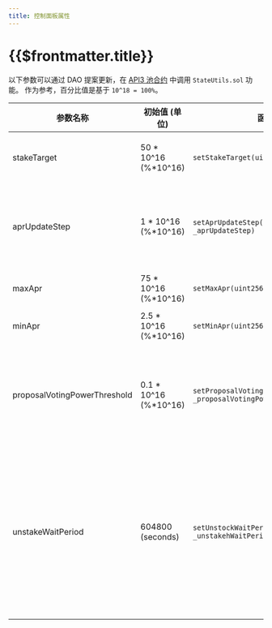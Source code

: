 ```yaml
---
title: 控制面板属性
---
```


# {{$frontmatter.title}}

以下参数可以通过 DAO 提案更新，在 [API3 池合约](pool.md) 中调用 `StateUtils.sol` 功能。 作为参考，百分比值是基于 `10^18 = 100%`。

| 参数名称                         | 初始值 (单位)                | 函数签名                                                                     | 描述                         |
| ---------------------------- | ----------------------- | ------------------------------------------------------------------------ | -------------------------- |
| stakeTarget                  | 50 * 10^16 (%*10^16)  | `setStakeTarget(uint256 _stakeTarget)`                                   | 代币质押百分比                    |
| aprUpdateStep                | 1 * 10^16 (%*10^16)   | `setAprUpdateStep(uint256 _aprUpdateStep)`                               | 增加或减少的奖励APR百分比             |
| maxApr                       | 75 * 10^16 (%*10^16)  | `setMaxApr(uint256 _maxApr)`                                             | 最大奖励APR                    |
| minApr                       | 2.5 * 10^16 (%*10^16) | `setMinApr(uint256 _minApr)`                                             | 最小奖励 APR                   |
| proposalVotingPowerThreshold | 0.1 * 10^16 (%*10^16) | `setProposalVotingPowerThreshold(uint256 _proposalVotingPowerThreshold)` | 创建新提案必须具备的持币百分比            |
| unstakeWaitPeriod            | 604800 (seconds)        | `setUnstockWaitPeriod(uint256 _unstakehWaitPeriod)`                      | 成员在解除质押后，从池中取出代币前必须等待的时间长度 |
